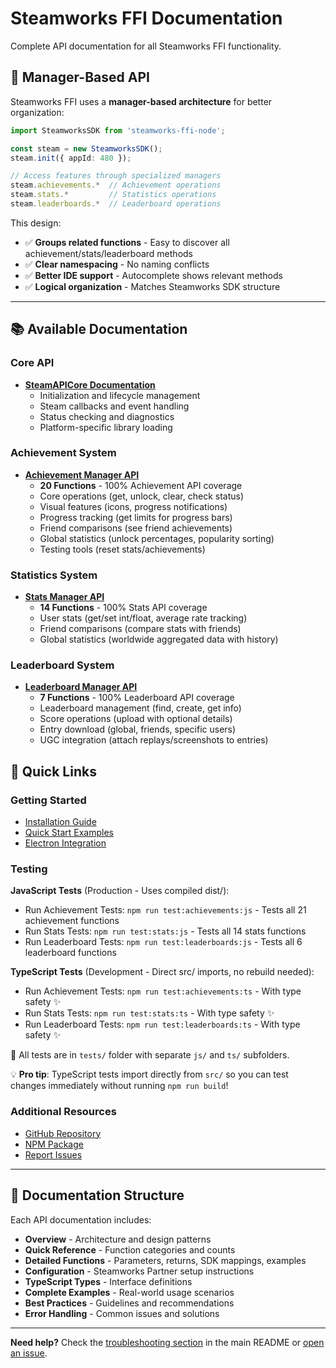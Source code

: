 # Steamworks FFI Documentation

Complete API documentation for all Steamworks FFI functionality.

## 🎯 Manager-Based API

Steamworks FFI uses a **manager-based architecture** for better organization:

```typescript
import SteamworksSDK from 'steamworks-ffi-node';

const steam = new SteamworksSDK();
steam.init({ appId: 480 });

// Access features through specialized managers
steam.achievements.*  // Achievement operations
steam.stats.*         // Statistics operations  
steam.leaderboards.*  // Leaderboard operations
```

This design:
- ✅ **Groups related functions** - Easy to discover all achievement/stats/leaderboard methods
- ✅ **Clear namespacing** - No naming conflicts
- ✅ **Better IDE support** - Autocomplete shows relevant methods
- ✅ **Logical organization** - Matches Steamworks SDK structure

---

## 📚 Available Documentation

### Core API
- **[SteamAPICore Documentation](https://github.com/ArtyProf/steamworks-ffi-node/blob/main/docs/STEAM_API_CORE.md)**
  - Initialization and lifecycle management
  - Steam callbacks and event handling
  - Status checking and diagnostics
  - Platform-specific library loading

### Achievement System
- **[Achievement Manager API](https://github.com/ArtyProf/steamworks-ffi-node/blob/main/docs/ACHIEVEMENT_MANAGER.md)**
  - **20 Functions** - 100% Achievement API coverage
  - Core operations (get, unlock, clear, check status)
  - Visual features (icons, progress notifications)
  - Progress tracking (get limits for progress bars)
  - Friend comparisons (see friend achievements)
  - Global statistics (unlock percentages, popularity sorting)
  - Testing tools (reset stats/achievements)

### Statistics System
- **[Stats Manager API](https://github.com/ArtyProf/steamworks-ffi-node/blob/main/docs/STATS_MANAGER.md)**
  - **14 Functions** - 100% Stats API coverage
  - User stats (get/set int/float, average rate tracking)
  - Friend comparisons (compare stats with friends)
  - Global statistics (worldwide aggregated data with history)

### Leaderboard System
- **[Leaderboard Manager API](https://github.com/ArtyProf/steamworks-ffi-node/blob/main/docs/LEADERBOARD_MANAGER.md)**
  - **7 Functions** - 100% Leaderboard API coverage
  - Leaderboard management (find, create, get info)
  - Score operations (upload with optional details)
  - Entry download (global, friends, specific users)
  - UGC integration (attach replays/screenshots to entries)

## 🚀 Quick Links

### Getting Started
- [Installation Guide](https://github.com/ArtyProf/steamworks-ffi-node#installation)
- [Quick Start Examples](https://github.com/ArtyProf/steamworks-ffi-node#quick-start)
- [Electron Integration](https://github.com/ArtyProf/steamworks-ffi-node#electron-integration)

### Testing

**JavaScript Tests** (Production - Uses compiled dist/):
- Run Achievement Tests: `npm run test:achievements:js` - Tests all 21 achievement functions
- Run Stats Tests: `npm run test:stats:js` - Tests all 14 stats functions
- Run Leaderboard Tests: `npm run test:leaderboards:js` - Tests all 6 leaderboard functions

**TypeScript Tests** (Development - Direct src/ imports, no rebuild needed):
- Run Achievement Tests: `npm run test:achievements:ts` - With type safety ✨
- Run Stats Tests: `npm run test:stats:ts` - With type safety ✨
- Run Leaderboard Tests: `npm run test:leaderboards:ts` - With type safety ✨

📁 All tests are in `tests/` folder with separate `js/` and `ts/` subfolders.

💡 **Pro tip**: TypeScript tests import directly from `src/` so you can test changes immediately without running `npm run build`!

### Additional Resources
- [GitHub Repository](https://github.com/ArtyProf/steamworks-ffi-node)
- [NPM Package](https://www.npmjs.com/package/steamworks-ffi-node)
- [Report Issues](https://github.com/ArtyProf/steamworks-ffi-node/issues)

---

## 📖 Documentation Structure

Each API documentation includes:
- **Overview** - Architecture and design patterns
- **Quick Reference** - Function categories and counts
- **Detailed Functions** - Parameters, returns, SDK mappings, examples
- **Configuration** - Steamworks Partner setup instructions
- **TypeScript Types** - Interface definitions
- **Complete Examples** - Real-world usage scenarios
- **Best Practices** - Guidelines and recommendations
- **Error Handling** - Common issues and solutions

---

**Need help?** Check the [troubleshooting section](https://github.com/ArtyProf/steamworks-ffi-node#troubleshooting) in the main README or [open an issue](https://github.com/ArtyProf/steamworks-ffi-node/issues).
